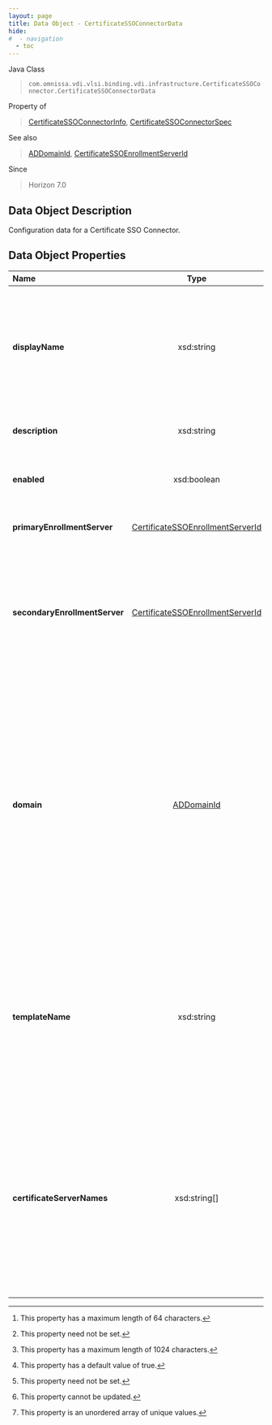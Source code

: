 ```yaml
---
layout: page
title: Data Object - CertificateSSOConnectorData
hide:
#  - navigation
  - toc
---
```






Java Class
> `com.omnissa.vdi.vlsi.binding.vdi.infrastructure.CertificateSSOConnector.CertificateSSOConnectorData`

Property of
> [CertificateSSOConnectorInfo](vdi.infrastructure.CertificateSSOConnector.CertificateSSOConnectorInfo.md#field_detail), [CertificateSSOConnectorSpec](vdi.infrastructure.CertificateSSOConnector.CertificateSSOConnectorSpec.md#field_detail)

See also
> [ADDomainId](vdi.entity.ADDomainId.md), [CertificateSSOEnrollmentServerId](vdi.entity.CertificateSSOEnrollmentServerId.md)

Since
> Horizon 7.0


## Data Object Description

Configuration data for a Certificate SSO Connector.

## Data Object Properties

 Name | Type | Description
:---|:---:|:---
**displayName**|  xsd:string|  Human readable display name for this connector. It must be unique among all other connectors. [^128]
**description**|  xsd:string|  Description of this connector. [^1] [^13]
**enabled**|  xsd:boolean|  Whether or not the connector is enabled. [^6]
**primaryEnrollmentServer**| [CertificateSSOEnrollmentServerId](vdi.entity.CertificateSSOEnrollmentServerId.md)|  The primary enrollment server.
**secondaryEnrollmentServer**| [CertificateSSOEnrollmentServerId](vdi.entity.CertificateSSOEnrollmentServerId.md)|  The secondary enrollment server if the primary isn't available. This cannot be the same as the primary. [^1]
**domain**| [ADDomainId](vdi.entity.ADDomainId.md)|  The AD domain that this connector applies to. This domain must be unique among all connectors. This domain must be accessible to all enrollment servers configured on this connector. This cannot be changed once created. [^2]
**templateName**|  xsd:string|  Name of the certificate template to use for this domain. This template must be accessible to all enrollment servers configured on this connector.
**certificateServerNames**|  xsd:string[]|  Specifies the certificate server (common) names to send certificate signing requests to. The enrollment service will round-robin the requests to available certificate servers. [^14]
 


 


[^1]: This property need not be set.
[^2]: This property cannot be updated.
[^6]: This property has a default value of true.
[^13]: This property has a maximum length of 1024 characters.
[^14]: This property is an unordered array of unique values.
[^128]: This property has a maximum length of 64 characters.